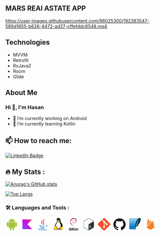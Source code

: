 ## MARS REAl ASTATE APP




https://user-images.githubusercontent.com/96025300/192383547-589d1855-b626-4472-ad27-cffefddc6548.mp4






## Technologies
* MVVM
* Retrofit
* RxJava2
* Room
* Glide

## About Me

### Hi 👋, I'm Hasan

- 🔭 I’m currently working on Android
- 🌱 I’m currently learning Kotlin

## 📫 How to reach me:
  <a href="https://www.linkedin.com/in/hasanak">
    <img src="https://img.shields.io/badge/LinkedIn-blue?style=for-the-badge&logo=linkedin&logoColor=white" alt="LinkedIn Badge"/>
  </a>
  
  ## :fire: My Stats :
 [![Anurag's GitHub stats](https://github-readme-stats.vercel.app/api?username=developerhasanak)](https://github.com/anuraghazra/github-readme-stats)

  
  [![Top Langs](https://github-readme-stats.vercel.app/api/top-langs/?username=developerhasanak&layout=compact&theme=vision-friendly-dark)](https://github.com/anuraghazra/github-readme-stats)

### :hammer_and_wrench: Languages and Tools :
<img src ="https://github.com/devicons/devicon/blob/master/icons/android/android-original.svg" width="40" height="40"/>&nbsp;
<img src ="https://github.com/devicons/devicon/blob/master/icons/kotlin/kotlin-original.svg" width="40" height="40"/>&nbsp;
<img src ="https://github.com/devicons/devicon/blob/master/icons/java/java-original.svg" width="40" height="40"/>&nbsp;
<img src ="https://github.com/devicons/devicon/blob/master/icons/linux/linux-original.svg" width="40" height="40"/>&nbsp;
<img src ="https://github.com/devicons/devicon/blob/master/icons/debian/debian-original-wordmark.svg" width="40" height="40"/>&nbsp;
<img src ="https://github.com/devicons/devicon/blob/master/icons/bash/bash-original.svg" width="40" height="40"/>&nbsp;
<img src ="https://github.com/devicons/devicon/blob/master/icons/git/git-original.svg" width="40" height="40"/>&nbsp;
<img src ="https://github.com/devicons/devicon/blob/master/icons/github/github-original.svg" width="40" height="40"/>&nbsp;
<img src ="https://github.com/devicons/devicon/blob/master/icons/sqlite/sqlite-original.svg" width="40" height="40"/>&nbsp;
<img src ="https://github.com/devicons/devicon/blob/master/icons/firebase/firebase-plain.svg" width="40" height="40"/>&nbsp;
